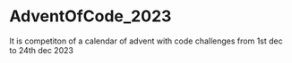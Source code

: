 # AdventOfCode_2023
It is competiton of a calendar of advent with code challenges from 1st dec to 24th dec 2023
